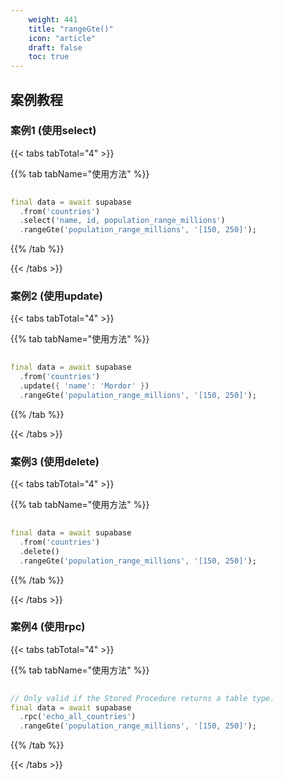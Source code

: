 ```yaml
---
    weight: 441
    title: "rangeGte()"
    icon: "article"
    draft: false
    toc: true
---
```





## 案例教程
### 案例1 (使用select)

{{< tabs tabTotal="4" >}}

  
  
  
  
>

{{% tab tabName="使用方法" %}}



```dart
                                                                              
final data = await supabase
  .from('countries')
  .select('name, id, population_range_millions')
  .rangeGte('population_range_millions', '[150, 250]');
```


{{% /tab %}}

{{< /tabs >}}


### 案例2 (使用update)

{{< tabs tabTotal="4" >}}

  
  
  
  
>

{{% tab tabName="使用方法" %}}



```dart
                                                                              
final data = await supabase
  .from('countries')
  .update({ 'name': 'Mordor' })
  .rangeGte('population_range_millions', '[150, 250]');
```


{{% /tab %}}

{{< /tabs >}}




### 案例3 (使用delete)

{{< tabs tabTotal="4" >}}

  
  
  
  
>

{{% tab tabName="使用方法" %}}



```dart
                                                                              
final data = await supabase
  .from('countries')
  .delete()
  .rangeGte('population_range_millions', '[150, 250]');
```


{{% /tab %}}

{{< /tabs >}}


### 案例4 (使用rpc)

{{< tabs tabTotal="4" >}}

  
  
  
  
>

{{% tab tabName="使用方法" %}}



```dart
                                                                              
// Only valid if the Stored Procedure returns a table type.
final data = await supabase
  .rpc('echo_all_countries')
  .rangeGte('population_range_millions', '[150, 250]');
```


{{% /tab %}}

{{< /tabs >}}